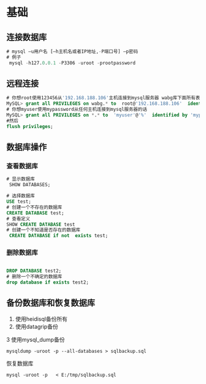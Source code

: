 # 基础

## 连接数据库

```sql
# mysql –u用户名 [–h主机名或者IP地址,-P端口号] –p密码
# 例子
 mysql -h127.0.0.1 -P3306 -uroot -prootpassword
```

## 远程连接

```sql
# 你想root使用123456从'192.168.188.106'主机连接到mysql服务器 wabg库下面所有表的话。
MySQL> grant all PRIVILEGES on wabg.* to  root@'192.168.188.106'  identified by '123456' WITH GRANT OPTION;
# 你想myuser使用mypassword从任何主机连接到mysql服务器的话
MySQL> grant all PRIVILEGES on *.* to  'myuser'@'%'  identified by 'mypassword' WITH GRANT OPTION;
#然后
flush privileges;
```

## 数据库操作

### 查看数据库

```sql
# 显示数据库
 SHOW DATABASES;

# 选择数据库
USE test;
# 创建一个不存在的数据库
CREATE DATABASE test;
# 查看定义
SHOW CREATE DATABASE test
# 创建一个不知道是否存在的数据库
 CREATE DATABASE if not  exists test;
```

### 删除数据库

```sql

DROP DATABASE test2;
# 删除一个不确定的数据库
drop database if exists test2;
```
## 备份数据库和恢复数据库

1. 使用heidisql备份所有
2. 使用datagrip备份

3 使用mysql_dump备份

```
mysqldump -uroot -p --all-databases > sqlbackup.sql
```

恢复数据库
```
mysql -uroot -p   < E:/tmp/sqlbackup.sql
```